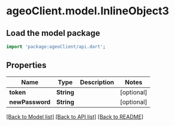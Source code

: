 # ageoClient.model.InlineObject3

## Load the model package
```dart
import 'package:ageoClient/api.dart';
```

## Properties
Name | Type | Description | Notes
------------ | ------------- | ------------- | -------------
**token** | **String** |  | [optional] 
**newPassword** | **String** |  | [optional] 

[[Back to Model list]](../README.md#documentation-for-models) [[Back to API list]](../README.md#documentation-for-api-endpoints) [[Back to README]](../README.md)


